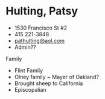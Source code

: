 # Hulting, Patsy

* 1530 Francisco St #2
* 415 221-3848[](http://voice.google.com/calls?a=nc,%2B14152213848 "Call +1 415-221-3848 via Google Voice")
* [pathulting@aol.com](mailto:pathulting@aol.com)
* Admin??

Family

* Flint Family
* Olney family ~ Mayer of Oakland?
* Brought sheep to California
* Episcopalian